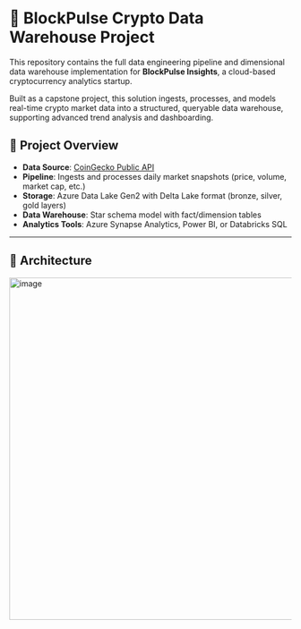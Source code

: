 
# 🚀 BlockPulse Crypto Data Warehouse Project

This repository contains the full data engineering pipeline and dimensional data warehouse implementation for **BlockPulse Insights**, a cloud-based cryptocurrency analytics startup.

Built as a capstone project, this solution ingests, processes, and models real-time crypto market data into a structured, queryable data warehouse, supporting advanced trend analysis and dashboarding.


## 📌 Project Overview

- **Data Source**: [CoinGecko Public API](https://www.coingecko.com/en/api)
- **Pipeline**: Ingests and processes daily market snapshots (price, volume, market cap, etc.)
- **Storage**: Azure Data Lake Gen2 with Delta Lake format (bronze, silver, gold layers)
- **Data Warehouse**: Star schema model with fact/dimension tables
- **Analytics Tools**: Azure Synapse Analytics, Power BI, or Databricks SQL

---

## 🧱 Architecture

<img width="1581" height="612" alt="image" src="https://github.com/user-attachments/assets/e241d047-d363-466c-b03f-1f7a41274079" />
